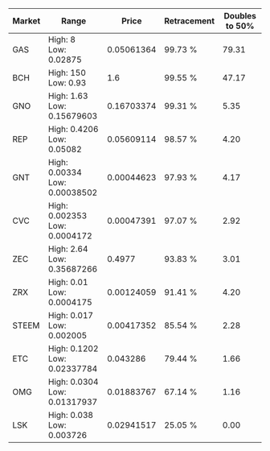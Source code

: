 | Market | Range | Price| Retracement | Doubles to 50% |
| --- | --- | --- | --- | --- |
| GAS | High: 8<br />Low: 0.02875 | 0.05061364 | 99.73 % | 79.31 |
| BCH | High: 150<br />Low: 0.93 | 1.6 | 99.55 % | 47.17 |
| GNO | High: 1.63<br />Low: 0.15679603 | 0.16703374 | 99.31 % | 5.35 |
| REP | High: 0.4206<br />Low: 0.05082 | 0.05609114 | 98.57 % | 4.20 |
| GNT | High: 0.00334<br />Low: 0.00038502 | 0.00044623 | 97.93 % | 4.17 |
| CVC | High: 0.002353<br />Low: 0.0004172 | 0.00047391 | 97.07 % | 2.92 |
| ZEC | High: 2.64<br />Low: 0.35687266 | 0.4977 | 93.83 % | 3.01 |
| ZRX | High: 0.01<br />Low: 0.0004175 | 0.00124059 | 91.41 % | 4.20 |
| STEEM | High: 0.017<br />Low: 0.002005 | 0.00417352 | 85.54 % | 2.28 |
| ETC | High: 0.1202<br />Low: 0.02337784 | 0.043286 | 79.44 % | 1.66 |
| OMG | High: 0.0304<br />Low: 0.01317937 | 0.01883767 | 67.14 % | 1.16 |
| LSK | High: 0.038<br />Low: 0.003726 | 0.02941517 | 25.05 % | 0.00 |
